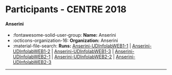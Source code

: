 # Participants - CENTRE 2018 

#### Anserini
 - :fontawesome-solid-user-group: **Name:** Anserini
 - :octicons-organization-16: **Organization:** Anserini
 - :material-file-search: **Runs:** [Anserini-UDInfolabWEB1-1](./runs.md#anserini-udinfolabweb1-1) | [Anserini-UDInfolabWEB1-2](./runs.md#anserini-udinfolabweb1-2) | [Anserini-UDInfolabWEB1-3](./runs.md#anserini-udinfolabweb1-3) | [Anserini-UDInfolabWEB2-1](./runs.md#anserini-udinfolabweb2-1) | [Anserini-UDInfolabWEB2-2](./runs.md#anserini-udinfolabweb2-2) | [Anserini-UDInfolabWEB2-3](./runs.md#anserini-udinfolabweb2-3)

---
